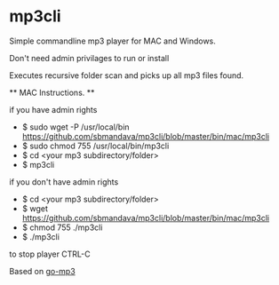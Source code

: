 # mp3cli

Simple commandline mp3 player for MAC and Windows.

Don't need admin privilages to run or install

Executes recursive folder scan and picks up all mp3 files found.

** MAC Instructions. **

if you have admin rights
* $ sudo wget -P /usr/local/bin https://github.com/sbmandava/mp3cli/blob/master/bin/mac/mp3cli
* $ sudo chmod 755 /usr/local/bin/mp3cli
* $ cd <your mp3 subdirectory/folder>
* $ mp3cli

if you don't have admin rights
* $ cd <your mp3 subdirectory/folder>  
* $ wget https://github.com/sbmandava/mp3cli/blob/master/bin/mac/mp3cli  
* $ chmod 755 ./mp3cli  
* $ ./mp3cli  


to stop player CTRL-C

Based on [go-mp3](https://github.com/hajimehoshi/go-mp3)
